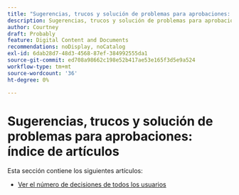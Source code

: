 ```yaml
---
title: "Sugerencias, trucos y solución de problemas para aprobaciones: índice de artículos"
description: Sugerencias, trucos y solución de problemas para aprobaciones
author: Courtney
draft: Probably
feature: Digital Content and Documents
recommendations: noDisplay, noCatalog
exl-id: 6dab28d7-48d3-4568-87ef-384992555da1
source-git-commit: ed708a98662c198e52b417ae53e165f3d5e9a524
workflow-type: tm+mt
source-wordcount: '36'
ht-degree: 0%

---
```


# Sugerencias, trucos y solución de problemas para aprobaciones: índice de artículos

Esta sección contiene los siguientes artículos:

* [Ver el número de decisiones de todos los usuarios](/help/quicksilver/review-and-approve-work/tips-tricks-troubleshooting-approvals/view-number-of-decisions-for-users.md)
